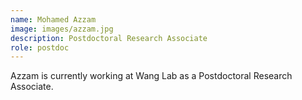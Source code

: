 ```yaml
---
name: Mohamed Azzam
image: images/azzam.jpg
description: Postdoctoral Research Associate
role: postdoc
---
```


Azzam is currently working at Wang Lab as a Postdoctoral Research Associate.
